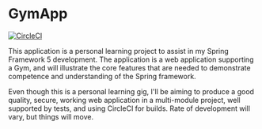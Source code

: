 # GymApp

[![CircleCI](https://circleci.com/gh/petergreaves/GymApp.svg?style=svg)](https://app.circleci.com/pipelines/github/petergreaves/GymApp)

This application is a personal learning project to assist in my Spring Framework 5 development.   The application is a web application supporting a Gym,
and will illustrate the core features that are needed to demonstrate competence and understanding of the Spring framework.

Even though this is a personal learning gig, I'll be aiming to produce a good quality, secure, working web application in a multi-module project, well supported by tests, and using CircleCI for builds.  Rate of development will vary, but things will move.
